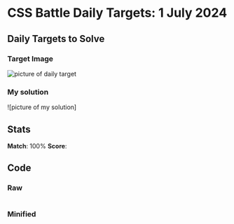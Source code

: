 

# CSS Battle Daily Targets: 1 July 2024

## Daily Targets to Solve

### Target Image

![picture of daily target](https://github.com/BekiaD/cssbattle/assets/144695091/111612fa-fa43-4520-893c-8ac85787f084)


### My solution

![picture of my solution]
## Stats

**Match**: 100%
**Score**: 

## Code

### Raw

```html

```

### Minified

```

```
